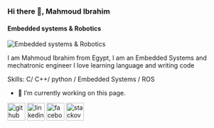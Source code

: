 ### Hi there 👋, Mahmoud Ibrahim
#### Embedded systems & Robotics
![Embedded systems & Robotics](https://github.com/MahmoudIbrahimAbdalziz/MahmoudIbrahimAbdalziz/blob/main/Mahmoud.jpg)

I am Mahmoud Ibrahim from Egypt, I am an Embedded Systems and mechatronic engineer I love learning language and writing code

Skills: C/ C++/ python / Embedded Systems / ROS

- 🔭 I’m currently working on this page. 


[<img src='https://cdn.jsdelivr.net/npm/simple-icons@3.0.1/icons/github.svg' alt='github' height='40'>](https://github.com/MahmoudIbrahimAbdalziz)  [<img src='https://cdn.jsdelivr.net/npm/simple-icons@3.0.1/icons/linkedin.svg' alt='linkedin' height='40'>](https://www.linkedin.com/in/mahmoudebrahimabdalziz/)  [<img src='https://cdn.jsdelivr.net/npm/simple-icons@3.0.1/icons/facebook.svg' alt='facebook' height='40'>](https://www.facebook.com/100041659119568)  [<img src='https://cdn.jsdelivr.net/npm/simple-icons@3.0.1/icons/stackoverflow.svg' alt='stackoverflow' height='40'>](https://stackoverflow.com/users/19655121)  


